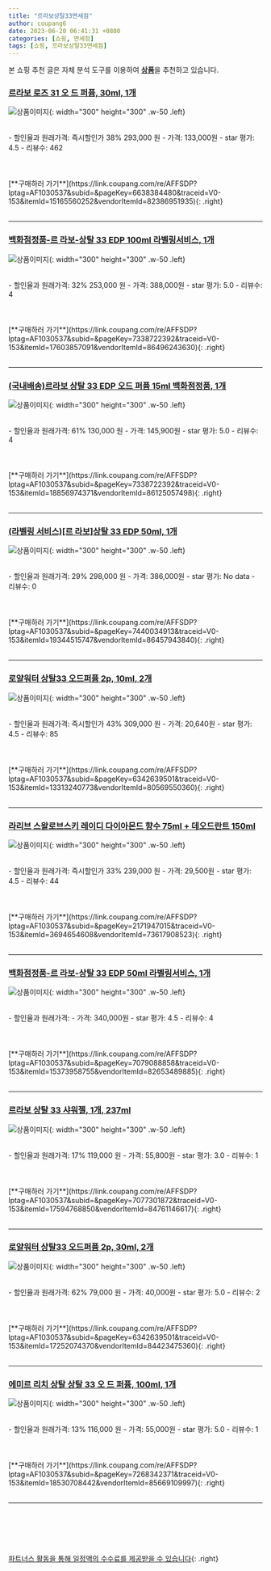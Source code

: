 ```yaml
---
title: "르라보상탈33면세점"
author: coupang6
date: 2023-06-20 06:41:31 +0800
categories: [쇼핑, 면세점]
tags: [쇼핑, 르라보상탈33면세점]
---
```


본 쇼핑 추천 글은 자체 분석 도구를 이용하여 [**상품**](https://link.coupang.com/a/bao1ui)을 추천하고 있습니다.

### [르라보 로즈 31 오 드 퍼퓸, 30ml, 1개](https://link.coupang.com/re/AFFSDP?lptag=AF1030537&subid=&pageKey=6638384480&traceid=V0-153&itemId=15165560252&vendorItemId=82386951935)

![상품이미지](https://thumbnail7.coupangcdn.com/thumbnails/remote/230x230ex/image/vendor_inventory/a138/8b82c09967a37bcff8f8bc5249aa7a5b34ae13a0e8a5a6d0089134fd1cc4.png){: width="300" height="300" .w-50 .left}


<br>
- 할인율과 원래가격: 즉시할인가 38%  293,000   원
- 가격: 133,000원
- star 평가: 4.5
- 리뷰수: 462
<br>
<br>
<br>
<br>
[**구매하러 가기**](https://link.coupang.com/re/AFFSDP?lptag=AF1030537&subid=&pageKey=6638384480&traceid=V0-153&itemId=15165560252&vendorItemId=82386951935){: .right}
<br>
<br>

---

### [백화점정품-르 라보-상탈 33 EDP 100ml 라벨링서비스, 1개](https://link.coupang.com/re/AFFSDP?lptag=AF1030537&subid=&pageKey=7338722392&traceid=V0-153&itemId=17603857091&vendorItemId=86496243630)

![상품이미지](https://thumbnail10.coupangcdn.com/thumbnails/remote/230x230ex/image/vendor_inventory/982b/d52a3386a7b650f43fe097d1fc89b9fbe605d9af0ec079a4b9f408d86520.jpg){: width="300" height="300" .w-50 .left}


<br>
- 할인율과 원래가격: 32%  253,000   원
- 가격: 388,000원
- star 평가: 5.0
- 리뷰수: 4
<br>
<br>
<br>
<br>
[**구매하러 가기**](https://link.coupang.com/re/AFFSDP?lptag=AF1030537&subid=&pageKey=7338722392&traceid=V0-153&itemId=17603857091&vendorItemId=86496243630){: .right}
<br>
<br>

---

### [(국내배송)르라보 상탈 33 EDP 오드 퍼퓸 15ml 백화점정품, 1개](https://link.coupang.com/re/AFFSDP?lptag=AF1030537&subid=&pageKey=7338722392&traceid=V0-153&itemId=18856974371&vendorItemId=86125057498)

![상품이미지](https://thumbnail8.coupangcdn.com/thumbnails/remote/230x230ex/image/vendor_inventory/1901/36e8c57be2495c11f7d55484bcfc9fca862a2f477c2f57e876f53d557018.jpg){: width="300" height="300" .w-50 .left}


<br>
- 할인율과 원래가격: 61%  130,000   원
- 가격: 145,900원
- star 평가: 5.0
- 리뷰수: 4
<br>
<br>
<br>
<br>
[**구매하러 가기**](https://link.coupang.com/re/AFFSDP?lptag=AF1030537&subid=&pageKey=7338722392&traceid=V0-153&itemId=18856974371&vendorItemId=86125057498){: .right}
<br>
<br>

---

### [(라벨링 서비스)[르 라보]상탈 33 EDP 50ml, 1개](https://link.coupang.com/re/AFFSDP?lptag=AF1030537&subid=&pageKey=7440034913&traceid=V0-153&itemId=19344515747&vendorItemId=86457943840)

![상품이미지](https://thumbnail8.coupangcdn.com/thumbnails/remote/230x230ex/image/vendor_inventory/f608/66626449ca5d41d0efdb02876f9ebbb3b59debacb15f35e9debeb8ab58bc.jpg){: width="300" height="300" .w-50 .left}


<br>
- 할인율과 원래가격: 29%  298,000   원
- 가격: 386,000원
- star 평가: No data
- 리뷰수: 0
<br>
<br>
<br>
<br>
[**구매하러 가기**](https://link.coupang.com/re/AFFSDP?lptag=AF1030537&subid=&pageKey=7440034913&traceid=V0-153&itemId=19344515747&vendorItemId=86457943840){: .right}
<br>
<br>

---

### [로얄워터 상탈33 오드퍼퓸 2p, 10ml, 2개](https://link.coupang.com/re/AFFSDP?lptag=AF1030537&subid=&pageKey=6342639501&traceid=V0-153&itemId=13313240773&vendorItemId=80569550360)

![상품이미지](https://thumbnail8.coupangcdn.com/thumbnails/remote/230x230ex/image/rs_quotation_api/zv6bbimc/e05b1a19e6d14f7f9757d1e699736ebf.jpg){: width="300" height="300" .w-50 .left}


<br>
- 할인율과 원래가격: 즉시할인가 43%  309,000   원
- 가격: 20,640원
- star 평가: 4.5
- 리뷰수: 85
<br>
<br>
<br>
<br>
[**구매하러 가기**](https://link.coupang.com/re/AFFSDP?lptag=AF1030537&subid=&pageKey=6342639501&traceid=V0-153&itemId=13313240773&vendorItemId=80569550360){: .right}
<br>
<br>

---

### [라리브 스왈로브스키 레이디 다이아몬드 향수 75ml + 데오드란트 150ml](https://link.coupang.com/re/AFFSDP?lptag=AF1030537&subid=&pageKey=2171947015&traceid=V0-153&itemId=3694654608&vendorItemId=73617908523)

![상품이미지](https://thumbnail7.coupangcdn.com/thumbnails/remote/230x230ex/image/vendor_inventory/7c09/8d134b140617817f41ba35691cf4dfe186ef9a3e757c19aba28c84cfdc67.jpg){: width="300" height="300" .w-50 .left}


<br>
- 할인율과 원래가격: 즉시할인가 33%  239,000   원
- 가격: 29,500원
- star 평가: 4.5
- 리뷰수: 44
<br>
<br>
<br>
<br>
[**구매하러 가기**](https://link.coupang.com/re/AFFSDP?lptag=AF1030537&subid=&pageKey=2171947015&traceid=V0-153&itemId=3694654608&vendorItemId=73617908523){: .right}
<br>
<br>

---

### [백화점정품-르 라보-상탈 33 EDP 50ml 라벨링서비스, 1개](https://link.coupang.com/re/AFFSDP?lptag=AF1030537&subid=&pageKey=7079088858&traceid=V0-153&itemId=15373958755&vendorItemId=82653489885)

![상품이미지](https://thumbnail7.coupangcdn.com/thumbnails/remote/230x230ex/image/vendor_inventory/133c/76d690ee7d8825517f5a433824e6c7bb2dff1f56f7fc7dbbf46f683e87b6.jpg){: width="300" height="300" .w-50 .left}


<br>
- 할인율과 원래가격: 
- 가격: 340,000원
- star 평가: 4.5
- 리뷰수: 4
<br>
<br>
<br>
<br>
[**구매하러 가기**](https://link.coupang.com/re/AFFSDP?lptag=AF1030537&subid=&pageKey=7079088858&traceid=V0-153&itemId=15373958755&vendorItemId=82653489885){: .right}
<br>
<br>

---

### [르라보 상탈 33 샤워젤, 1개, 237ml](https://link.coupang.com/re/AFFSDP?lptag=AF1030537&subid=&pageKey=7077301872&traceid=V0-153&itemId=17594768850&vendorItemId=84761146617)

![상품이미지](https://thumbnail8.coupangcdn.com/thumbnails/remote/230x230ex/image/vendor_inventory/065e/109bb9d929b779b86458a3a6baf4d3b1cbf009e8f24afc81633262ea9f3b.jpg){: width="300" height="300" .w-50 .left}


<br>
- 할인율과 원래가격: 17%  119,000   원
- 가격: 55,800원
- star 평가: 3.0
- 리뷰수: 1
<br>
<br>
<br>
<br>
[**구매하러 가기**](https://link.coupang.com/re/AFFSDP?lptag=AF1030537&subid=&pageKey=7077301872&traceid=V0-153&itemId=17594768850&vendorItemId=84761146617){: .right}
<br>
<br>

---

### [로얄워터 상탈33 오드퍼퓸 2p, 30ml, 2개](https://link.coupang.com/re/AFFSDP?lptag=AF1030537&subid=&pageKey=6342639501&traceid=V0-153&itemId=17252074370&vendorItemId=84423475360)

![상품이미지](https://thumbnail6.coupangcdn.com/thumbnails/remote/230x230ex/image/retail/images/5746502411598807-f164359d-d153-4a7f-bb7d-e6d5a844fb47.jpg){: width="300" height="300" .w-50 .left}


<br>
- 할인율과 원래가격: 62%  79,000   원
- 가격: 40,000원
- star 평가: 5.0
- 리뷰수: 2
<br>
<br>
<br>
<br>
[**구매하러 가기**](https://link.coupang.com/re/AFFSDP?lptag=AF1030537&subid=&pageKey=6342639501&traceid=V0-153&itemId=17252074370&vendorItemId=84423475360){: .right}
<br>
<br>

---

### [에미르 리치 상탈 상탈 33 오 드 퍼퓸, 100ml, 1개](https://link.coupang.com/re/AFFSDP?lptag=AF1030537&subid=&pageKey=7268342371&traceid=V0-153&itemId=18530708442&vendorItemId=85669109997)

![상품이미지](https://thumbnail8.coupangcdn.com/thumbnails/remote/230x230ex/image/retail/images/2023/04/14/14/0/2e69f8d8-d715-4967-82d3-ca0393d136e9.jpg){: width="300" height="300" .w-50 .left}


<br>
- 할인율과 원래가격: 13%  116,000   원
- 가격: 55,000원
- star 평가: 5.0
- 리뷰수: 1
<br>
<br>
<br>
<br>
[**구매하러 가기**](https://link.coupang.com/re/AFFSDP?lptag=AF1030537&subid=&pageKey=7268342371&traceid=V0-153&itemId=18530708442&vendorItemId=85669109997){: .right}
<br>
<br>

---
<br><br><br><br><br> [파트너스 활동을 통해 일정액의 수수료를 제공받을 수 있습니다](https://link.coupang.com/a/bao1ui){: .right}